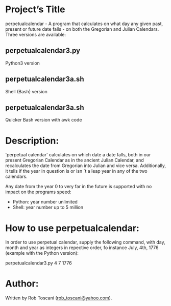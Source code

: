 # Project’s Title
perpetualcalendar - A program that calculates on what day any given past, present or future date falls - on both the Gregorian and Julian Calendars. Three versions are available:
## perpetualcalendar3.py
Python3 version
## perpetualcalendar3a.sh
Shell (Bash) version
## perpetualcalendar3a.sh
Quicker Bash version with awk code

# Description:
'perpetual calendar' calculates on which date a date falls, both in our present Gregorian Calendar as in the 
ancient Julian Calendar, and recalculates the date from Gregorian into Julian and vice versa.
Additionally, it tells if the year in question is or isn ´t a leap year in any of the two calendars.

Any date from the year 0 to very far in the future is supported with no impact on the programs speed:
- Python: year number unlimited
- Shell: year number up to 5 million

# How to use perpetualcalendar:
In order to use perpetual calendar, supply the following command, with day, month and year as integers in repective order, fo instance July, 4th, 1776 (example with the Python version):

perpetualcalendar3.py 4 7 1776

# Author:
Written by Rob Toscani (rob_toscani@yahoo.com).
